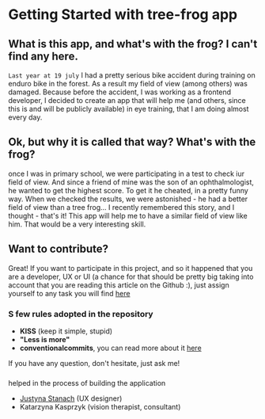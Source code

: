 # Getting Started with tree-frog app

## What is this app, and what's with the frog? I can't find any here.
`Last year at 19 july` I had a pretty serious bike accident during training on enduro bike in the forest.
As a result my field of view (among others) was damaged. Because before the accident,
I was working as a frontend developer, I decided to create an app that will help me (and others, since this is and will be publicly available)
in eye training, that I am doing almost every day.

## Ok, but why it is called that way? What's with the frog?

once I was in primary school, we were participating in a test to check iur field of view.
And since a friend of mine was the son of an ophthalmologist, he wanted to get the highest score. To get it he cheated,
in a pretty funny way. When we checked the results, we were astonished - he had a better field of view than a tree frog...
I recently remembered this story, and I thought - that's it! This app will help me to have a similar field of view like him.
That would be a very interesting skill.

## Want to contribute?

Great! If you want to participate in this project, and so it happened that you are a developer, UX or UI (a chance for that
should be pretty big taking into account that you are reading this article on the Github :), just assign yourself to any task you will find
[here](https://github.com/mateuszkornecki/tree-frog/issues)

### S few rules adopted in the repository
- **KISS** (keep it simple, stupid)
- **"Less is more"**
- **conventionalcommits**, you can read more about it [here](https://www.conventionalcommits.org)

If you have any question, don't hesitate, just ask me!

### 
helped in the process of building the application
- [Justyna Stanach](https://pl.linkedin.com/in/justyna-stanach-45428814b) (UX designer)
- Katarzyna Kasprzyk (vision therapist, consultant)